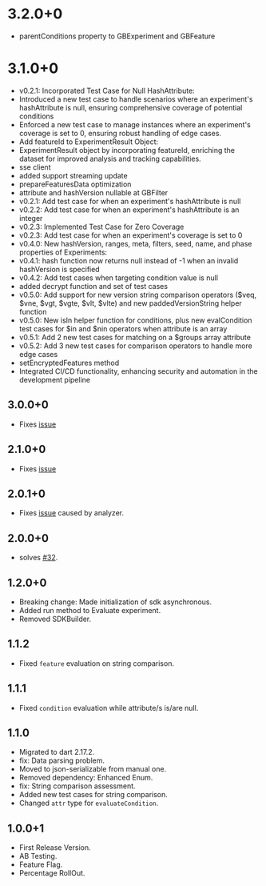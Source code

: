 # 3.2.0+0
- parentConditions property to GBExperiment and GBFeature

# 3.1.0+0

- v0.2.1: Incorporated Test Case for Null HashAttribute:
- Introduced a new test case to handle scenarios where an experiment's hashAttribute is null, ensuring comprehensive coverage of potential conditions
- Enforced a new test case to manage instances where an experiment's coverage is set to 0, ensuring robust handling of edge cases.
- Add featureId to ExperimentResult Object:
- ExperimentResult object by incorporating featureId, enriching the dataset for improved analysis and tracking capabilities.
- sse client
- added support streaming update
- prepareFeaturesData optimization
- attribute and hashVersion nullable at GBFilter
- v0.2.1: Add test case for when an experiment's hashAttribute is null
- v0.2.2: Add test case for when an experiment's hashAttribute is an integer
- v0.2.3: Implemented Test Case for Zero Coverage
- v0.2.3: Add test case for when an experiment's coverage is set to 0
- v0.4.0: New hashVersion, ranges, meta, filters, seed, name, and phase properties of Experiments:
- v0.4.1: hash function now returns null instead of -1 when an invalid hashVersion is specified
- v0.4.2: Add test cases when targeting condition value is null
- added decrypt function and set of test cases
- v0.5.0: Add support for new version string comparison operators ($veq, $vne, $vgt, $vgte, $vlt, $vlte) and new paddedVersionString helper function
- v0.5.0: New isIn helper function for conditions, plus new evalCondition test cases for $in and $nin operators when attribute is an array
- v0.5.1: Add 2 new test cases for matching on a $groups array attribute
- v0.5.2: Add 3 new test cases for comparison operators to handle more edge cases
- setEncryptedFeatures method
- Integrated CI/CD functionality, enhancing security and automation in the development pipeline

## 3.0.0+0
- Fixes [issue](https://github.com/alippo-com/GrowthBook-SDK-Flutter/issues/47)

## 2.1.0+0
- Fixes [issue](https://github.com/alippo-com/GrowthBook-SDK-Flutter/issues)

## 2.0.1+0
- Fixes [issue](https://github.com/alippo-com/GrowthBook-SDK-Flutter/issues/36) caused by analyzer.

## 2.0.0+0
- solves [#32](https://github.com/alippo-com/GrowthBook-SDK-Flutter/issues/32).

## 1.2.0+0
 - Breaking change: Made initialization of sdk asynchronous.
 - Added run method to Evaluate experiment. 
 - Removed SDKBuilder. 

## 1.1.2
- Fixed `feature` evaluation on string comparison.

## 1.1.1
- Fixed `condition` evaluation while attribute/s is/are null. 

## 1.1.0
- Migrated to dart 2.17.2.
- fix: Data parsing problem.
- Moved to json-serializable from manual one.
- Removed dependency: Enhanced Enum.
- fix: String comparison assessment.
- Added new test cases for string comparison.
- Changed `attr` type for `evaluateCondition`.

## 1.0.0+1
- First Release Version.
- AB Testing.
- Feature Flag.
- Percentage RollOut.